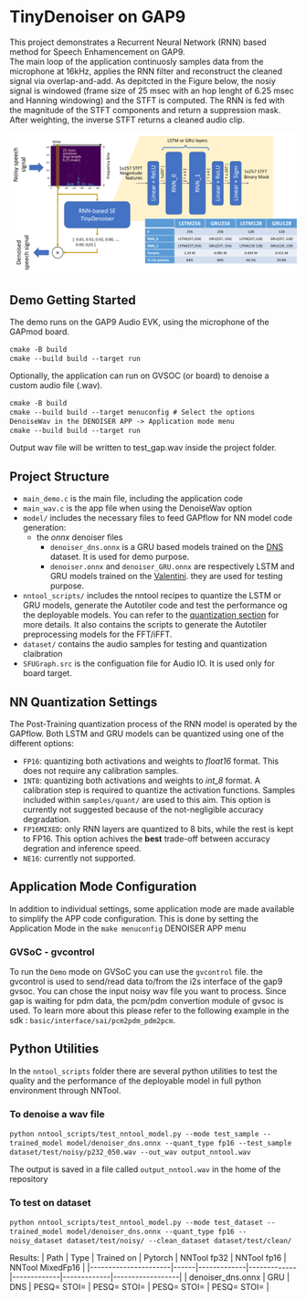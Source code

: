 # TinyDenoiser on GAP9

This project demonstrates a Recurrent Neural Network (RNN) based method for Speech Enhamencement on GAP9.  
The main loop of the application continuosly samples data from the microphone at 16kHz, applies the RNN filter and reconstruct the cleaned signal via overlap-and-add.
As depitcted in the Figure below, the nosiy signal is windowed (frame size of 25 msec with an hop lenght of 6.25 msec and Hanning windowing) and the STFT is computed. 
The RNN is fed with the magnitude of the STFT components and return a suppression mask. After weighting, the inverse STFT returns a cleaned audio clip.

![alt text](imgs/TinyDenoiser.png?raw=true "Title")

## Demo Getting Started
The demo runs on the GAP9 Audio EVK, using the microphone of the GAPmod board.
```
cmake -B build
cmake --build build --target run
```

Optionally, the application can run on GVSOC (or board) to denoise a custom audio file (.wav).
```
cmake -B build
cmake --build build --target menuconfig # Select the options DenoiseWav in the DENOISER APP -> Application mode menu
cmake --build build --target run
```
Output wav file will be written to test_gap.wav inside the project folder.

## Project Structure
* `main_demo.c` is the main file, including the application code
* `main_wav.c` is the app file when using the DenoiseWav option
* `model/` includes the necessary files to feed GAPflow for NN model code generation: 
    * the _onnx_ denoiser files
        * `denoiser_dns.onnx` is a GRU based models trained on the [DNS][dns] dataset. It is used for demo purpose.
        * `denoiser.onnx` and `denoiser_GRU.onnx` are respectively LSTM and GRU models trained on the [Valentini][valentini]. they are used for testing purpose.
* `nntool_scripts/` includes the nntool recipes to quantize the LSTM or GRU models, generate the Autotiler code and test the performance og the deployable models. You can refer to the [quantization section](#nn-quantization-settings) for more details. It also contains the scripts to generate the Autotiler preprocessing models for the FFT/iFFT.
* `dataset/` contains the audio samples for testing and quantization claibration
* `SFUGraph.src` is the configuation file for Audio IO. It is used only for board target.

## NN Quantization Settings
The Post-Training quantization process of the RNN model is operated by the GAPflow.
Both LSTM and GRU models can be quantized using one of the different options:
* `FP16`: quantizing both activations and weights to _float16_ format. This does not require any calibration samples.
* `INT8`: quantizing both activations and weights to _int\_8_ format. A calibration step is required to quantize the activation functions. Samples included within `samples/quant/` are used to this aim. This option is currently not suggested because of the not-negligible accuracy degradation.
* `FP16MIXED`: only RNN layers are quantized to 8 bits, while the rest is kept to FP16. This option achives the **best** trade-off between accuracy degration and inference speed.
* `NE16`: currently not supported. 

## Application Mode Configuration
In addition to individual settings, some application mode are made available to simplify the APP code configuration. This is done by setting the Application Mode in the `make menuconfig` DENOISER APP menu

### GVSoC - gvcontrol
To run the `Demo` mode on GVSoC you can use the `gvcontrol` file.
the gvcontrol is used to send/read data to/from the i2s interface of the gap9 gvsoc.
You can chose the input noisy wav file you want to process. Since gap is waiting for pdm data, the pcm/pdm convertion module of gvsoc is used. To learn more about this please refer to the following example in the sdk : `basic/interface/sai/pcm2pdm_pdm2pcm`.


## Python Utilities
In the `nntool_scripts` folder there are several python utilities to test the quality and the performance of the deployable model in full python environment through NNTool.

### To denoise a wav file
```
python nntool_scripts/test_nntool_model.py --mode test_sample --trained_model model/denoiser_dns.onnx --quant_type fp16 --test_sample dataset/test/noisy/p232_050.wav --out_wav output_nntool.wav
```
The output is saved in a file called `output_nntool.wav` in the home of the repository

### To test on dataset
```
python nntool_scripts/test_nntool_model.py --mode test_dataset --trained_model model/denoiser_dns.onnx --quant_type fp16 --noisy_dataset dataset/test/noisy/ --clean_dataset dataset/test/clean/
```

[dns]: https://www.microsoft.com/en-us/research/academic-program/deep-noise-suppression-challenge-interspeech-2020/
[valentini]: https://datashare.ed.ac.uk/handle/10283/2791

Results:
| Path                 | Type | Trained on  | Pytorch     | NNTool fp32 | NNTool fp16 | NNTool MixedFp16 |
|----------------------|------|-------------|-------------|-------------|-------------|------------------|
| denoiser_dns.onnx    | GRU  | DNS         | PESQ= STOI= | PESQ= STOI= | PESQ= STOI= | PESQ= STOI=      | 
